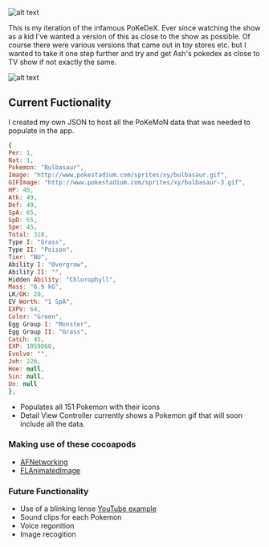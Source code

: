 ![alt text](http://cdn.bulbagarden.net/upload/thumb/1/1b/Pokedex_logo.png/250px-Pokedex_logo.png "PoKeDeX Logo")

This is my iteration of the infamous PoKeDeX. Ever since watching the show as a kid I've wanted a version of this as close to the show as possible. Of course there were various versions that came out in toy stores etc. but I wanted to take it one step further and try and get Ash's pokedex as close to TV show if not exactly the same. 

![alt text](http://assets4.pokemon.com/assets/cms2/img/watch-pokemon-tv/seasons/season01/season01_ep42_ss01.jpg "PoKeDex Example")

## Current Fuctionality 

I created my own JSON to host all the PoKeMoN data that was needed to populate in the app.

```javascript 
{
Per: 1,
Nat: 1,
Pokemon: "Bulbasaur",
Image: "http://www.pokestadium.com/sprites/xy/bulbasaur.gif",
GIFImage: "http://www.pokestadium.com/sprites/xy/bulbasaur-3.gif",
HP: 45,
Atk: 49,
Def: 49,
SpA: 65,
SpD: 65,
Spe: 45,
Total: 318,
Type I: "Grass",
Type II: "Poison",
Tier: "NU",
Ability I: "Overgrow",
Ability II: "",
Hidden Ability: "Chlorophyll",
Mass: "6.9 kG",
LK/GK: 20,
EV Worth: "1 SpA",
EXPV: 64,
Color: "Green",
Egg Group I: "Monster",
Egg Group II: "Grass",
Catch: 45,
EXP: 1059860,
Evolve: "",
Joh: 226,
Hoe: null,
Sin: null,
Un: null
},
```

- Populates all 151 Pokemon with their icons 
- Detail View Controller currently shows a Pokemon gif that will soon include all the data.

### Making use of these cocoapods
- [AFNetworking](https://github.com/AFNetworking/AFNetworking)
- [FLAnimatedImage](https://github.com/Flipboard/FLAnimatedImage)

### Future  Functionality 
- Use of a blinking lense [YouTube example](https://www.youtube.com/watch?v=He1g6IZBUE0)
- Sound clips for each Pokemon
- Voice regonition
- Image recogition






